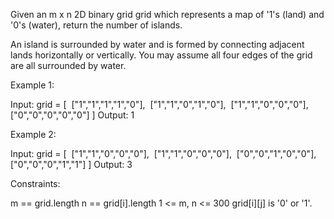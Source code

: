 Given an m x n 2D binary grid grid which represents a map of '1's (land) and
'0's (water), return the number of islands.

An island is surrounded by water and is formed by connecting adjacent lands
horizontally or vertically. You may assume all four edges of the grid are all
surrounded by water.


Example 1:


Input: grid = [
⁠ ["1","1","1","1","0"],
⁠ ["1","1","0","1","0"],
⁠ ["1","1","0","0","0"],
⁠ ["0","0","0","0","0"]
]
Output: 1


Example 2:


Input: grid = [
⁠ ["1","1","0","0","0"],
⁠ ["1","1","0","0","0"],
⁠ ["0","0","1","0","0"],
⁠ ["0","0","0","1","1"]
]
Output: 3



Constraints:


m == grid.length
n == grid[i].length
1 <= m, n <= 300
grid[i][j] is '0' or '1'.




